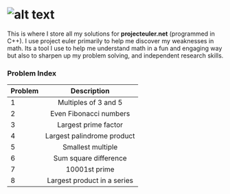 <!-- https://github.com/adam-p/markdown-here/wiki/Markdown-Cheatsheet -->

![alt text](https://raw.githubusercontent.com/glennlopez/Cpp.Playground/master/project_euler/assets/index.png "Logo Title Text 1")
=================
This is where I store all my solutions for <b>projecteuler.net</b> (programmed in C++).
I use project euler primarily to help me discover my weaknesses in math. Its a tool I use to
help me understand math in a fun and engaging way but also to sharpen up my problem solving, and
independent research skills.



### Problem Index

| Problem        | Description           |
| ------------- |:--------------------:|
| 1     | Multiples of 3 and 5 |
| 2     | Even Fibonacci numbers |
| 3     | Largest prime factor |
| 4     | Largest palindrome product |
| 5     | Smallest multiple |
| 6     | Sum square difference |
| 7     | 10001st prime |
| 8     | Largest product in a series |
